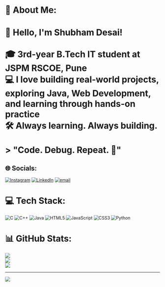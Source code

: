 # 💫 About Me:
# 👋 Hello, I'm Shubham Desai!<br><br>🎓  3rd-year B.Tech IT student at JSPM RSCOE, Pune  <br>💻 I love building real-world projects, exploring Java, Web Development, and learning through hands-on practice  <br>🛠️ Always learning. Always building.<br><br>> "Code. Debug. Repeat. 🚀"<br>


## 🌐 Socials:
[![Instagram](https://img.shields.io/badge/Instagram-%23E4405F.svg?logo=Instagram&logoColor=white)](https://instagram.com/_.shubham_._13) [![LinkedIn](https://img.shields.io/badge/LinkedIn-%230077B5.svg?logo=linkedin&logoColor=white)](https://linkedin.com/in/shubham-desai-0a235a36b/) [![email](https://img.shields.io/badge/Email-D14836?logo=gmail&logoColor=white)](mailto:desaishubham696@gmail.com) 

# 💻 Tech Stack:
![C](https://img.shields.io/badge/c-%2300599C.svg?style=for-the-badge&logo=c&logoColor=white) ![C++](https://img.shields.io/badge/c++-%2300599C.svg?style=for-the-badge&logo=c%2B%2B&logoColor=white) ![Java](https://img.shields.io/badge/java-%23ED8B00.svg?style=for-the-badge&logo=openjdk&logoColor=white) ![HTML5](https://img.shields.io/badge/html5-%23E34F26.svg?style=for-the-badge&logo=html5&logoColor=white) ![JavaScript](https://img.shields.io/badge/javascript-%23323330.svg?style=for-the-badge&logo=javascript&logoColor=%23F7DF1E) ![CSS3](https://img.shields.io/badge/css3-%231572B6.svg?style=for-the-badge&logo=css3&logoColor=white) ![Python](https://img.shields.io/badge/python-3670A0?style=for-the-badge&logo=python&logoColor=ffdd54)
# 📊 GitHub Stats:
![](https://github-readme-stats.vercel.app/api?username=Shubham13112004&theme=dark&hide_border=true&include_all_commits=false&count_private=false)<br/>
![](https://nirzak-streak-stats.vercel.app/?user=Shubham13112004&theme=dark&hide_border=true)<br/>
![](https://github-readme-stats.vercel.app/api/top-langs/?username=Shubham13112004&theme=dark&hide_border=true&include_all_commits=false&count_private=false&layout=compact)

---
[![](https://visitcount.itsvg.in/api?id=Shubham13112004&icon=0&color=0)](https://visitcount.itsvg.in)
